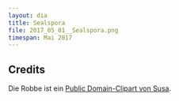 ```yaml
---
layout: dia
title: Sealspora
file: 2017_05_01__Sealspora.png
timespan: Mai 2017
---
```


## Credits

Die Robbe ist ein [Public Domain-Clipart von Susa](https://web.archive.org/web/20180123212344/https://openclipart.org/detail/260187/baby-seal-drawing).
